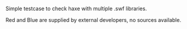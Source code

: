 Simple testcase to check haxe with multiple .swf libraries.

Red and Blue are supplied by external developers,
no sources available.